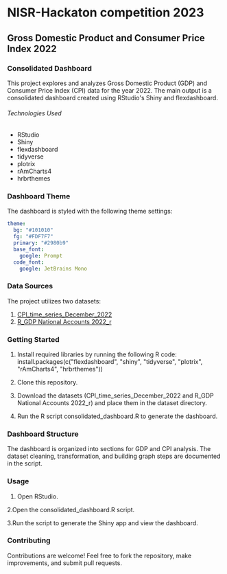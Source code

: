 # NISR-Hackaton competition 2023
## Gross Domestic Product and Consumer Price Index 2022

###  Consolidated Dashboard
This project explores and analyzes Gross Domestic Product (GDP) and Consumer Price Index (CPI) data for the year 2022. 
The main output is a consolidated dashboard created using RStudio's Shiny and flexdashboard.

###### Technologies Used

- RStudio
- Shiny
- flexdashboard
- tidyverse
- plotrix
- rAmCharts4
- hrbrthemes

### Dashboard Theme

The dashboard is styled with the following theme settings:

```yaml
theme:
  bg: "#101010"
  fg: "#FDF7F7" 
  primary: "#2980b9"
  base_font:
    google: Prompt
  code_font:
    google: JetBrains Mono
```
### Data Sources

The project utilizes two datasets:

1. [CPI_time_series_December_2022](https://statistics.gov.rw/publication/1914)
2. [R_GDP National Accounts 2022_r](https://statistics.gov.rw/publication/1888)

### Getting Started
1. Install required libraries by running the following R code:
install.packages(c("flexdashboard", "shiny", "tidyverse", "plotrix", "rAmCharts4", "hrbrthemes"))

2. Clone this repository.

3. Download the datasets (CPI_time_series_December_2022 and R_GDP National Accounts 2022_r) and place them in the dataset directory.

4. Run the R script consolidated_dashboard.R to generate the dashboard.

### Dashboard Structure

The dashboard is organized into sections for GDP and CPI analysis. The dataset cleaning, transformation, and building graph steps are documented in the script.


### Usage
1. Open RStudio.

2.Open the consolidated_dashboard.R script.

3.Run the script to generate the Shiny app and view the dashboard.

### Contributing
Contributions are welcome! Feel free to fork the repository, make improvements, and submit pull requests.




